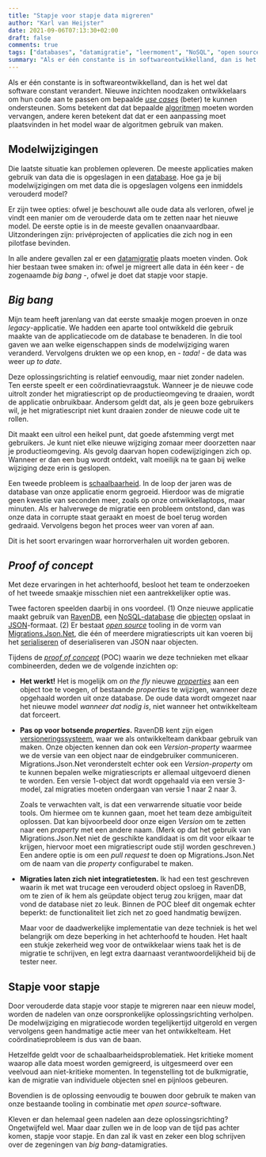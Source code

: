 ```yaml
---
title: "Stapje voor stapje data migreren"
author: "Karl van Heijster"
date: 2021-09-06T07:13:30+02:00
draft: false
comments: true
tags: ["databases", "datamigratie", "leermoment", "NoSQL", "open source", "procesverbetering", "proof of concept", "software ontwikkelen", "testen"]
summary: "Als er één constante is in softwareontwikkelland, dan is het wel dat software constant verandert. Nieuwe inzichten noodzaken ontwikkelaars om hun code aan te passen om bepaalde *use cases* (beter) te kunnen ondersteunen. Soms betekent dat dat er een aanpassing moet plaatsvinden in je model. Hoe ga daarbij om met data die nog is opgeslagen volgens het verouderd model?"
---
```


Als er één constante is in softwareontwikkelland, dan is het wel dat software constant verandert. Nieuwe inzichten noodzaken ontwikkelaars om hun code aan te passen om bepaalde [*use cases*](https://nl.wikipedia.org/wiki/Usecase) (beter) te kunnen ondersteunen. Soms betekent dat dat bepaalde [algoritmen](https://nl.wikipedia.org/wiki/Algoritme) moeten worden vervangen, andere keren betekent dat dat er een aanpassing moet plaatsvinden in het model waar de algoritmen gebruik van maken.


## Modelwijzigingen


Die laatste situatie kan problemen opleveren. De meeste applicaties maken gebruik van data die is opgeslagen in een [database](https://nl.wikipedia.org/wiki/Database). Hoe ga je bij modelwijzigingen om met data die is opgeslagen volgens een inmiddels verouderd model?


Er zijn twee opties: ofwel je beschouwt alle oude data als verloren, ofwel je vindt een manier om de verouderde data om te zetten naar het nieuwe model. De eerste optie is in de meeste gevallen onaanvaardbaar. Uitzonderingen zijn: privéprojecten of applicaties die zich nog in een pilotfase bevinden.


In alle andere gevallen zal er een [datamigratie](https://en.wikipedia.org/wiki/Data_migration) plaats moeten vinden. Ook hier bestaan twee smaken in: ofwel je migreert alle data in één keer - de zogenaamde *big bang* -, ofwel je doet dat stapje voor stapje.


## *Big bang*


Mijn team heeft jarenlang van dat eerste smaakje mogen proeven in onze *legacy*-applicatie. We hadden een aparte tool ontwikkeld die gebruik maakte van de applicatiecode om de database te benaderen. In die tool gaven we aan welke eigenschappen sinds de modelwijziging waren veranderd. Vervolgens drukten we op een knop, en - *tada!* - de data was weer *up to date*.


Deze oplossingsrichting is relatief eenvoudig, maar niet zonder nadelen. Ten eerste speelt er een coördinatievraagstuk. Wanneer je de nieuwe code uitrolt zonder het migratiescript op de productieomgeving te draaien, wordt de applicatie onbruikbaar. Andersom geldt dat, als je geen boze gebruikers wil, je het migratiescript niet kunt draaien zonder de nieuwe code uit te rollen.


Dit maakt een uitrol een heikel punt, dat goede afstemming vergt met gebruikers. Je kunt niet elke nieuwe wijziging zomaar meer doorzetten naar je productieomgeving. Als gevolg daarvan hopen codewijzigingen zich op. Wanneer er dan een bug wordt ontdekt, valt moeilijk na te gaan bij welke wijziging deze erin is geslopen.


Een tweede probleem is [schaalbaarheid](https://en.wikipedia.org/wiki/Scalability). In de loop der jaren was de database van onze applicatie enorm gegroeid. Hierdoor was de migratie geen kwestie van seconden meer, zoals op onze ontwikkellaptops, maar minuten. Als er halverwege de migratie een probleem ontstond, dan was onze data in corrupte staat geraakt en moest de boel terug worden gedraaid. Vervolgens begon het proces weer van voren af aan.


Dit is het soort ervaringen waar horrorverhalen uit worden geboren.


## *Proof of concept*


Met deze ervaringen in het achterhoofd, besloot het team te onderzoeken of het tweede smaakje misschien niet een aantrekkelijker optie was. 


Twee factoren speelden daarbij in ons voordeel. (1) Onze nieuwe applicatie maakt gebruik van [RavenDB](https://ravendb.net/), een [NoSQL-database](https://nl.wikipedia.org/wiki/NoSQL) die [objecten](https://en.wikipedia.org/wiki/Object_(computer_science)) opslaat in [JSON](https://nl.wikipedia.org/wiki/JSON)-formaat. (2) Er bestaat [*open source*](https://nl.wikipedia.org/wiki/Open_source) tooling in de vorm van [Migrations.Json.Net](https://github.com/Weingartner/Migrations.Json.Net), die één of meerdere migratiescripts uit kan voeren bij het [serialiseren](https://docs.microsoft.com/en-us/dotnet/csharp/programming-guide/concepts/serialization) of deserialiseren van JSON naar objecten.


Tijdens de [*proof of concept*](https://en.wikipedia.org/wiki/Proof_of_concept) (POC) waarin we deze technieken met elkaar combineerden, deden we de volgende inzichten op:


- **Het werkt!** Het is mogelijk om *on the fly* nieuwe [*properties*](https://docs.microsoft.com/en-us/dotnet/csharp/programming-guide/classes-and-structs/properties) aan een object toe te voegen, of bestaande *properties* te wijzigen, wanneer deze opgehaald worden uit onze database. De oude data wordt omgezet naar het nieuwe model *wanneer dat nodig is*, niet wanneer het ontwikkelteam dat forceert.

- **Pas op voor botsende *properties*.** RavenDB kent zijn eigen [versioneringssysteem](https://ravendb.net/docs/article-page/5.2/csharp/server/extensions/revisions), waar we als ontwikkelteam dankbaar gebruik van maken. Onze objecten kennen dan ook een *Version*-*property* waarmee we de versie van een object naar de eindgebruiker communiceren. Migrations.Json.Net veronderstelt echter ook een *Version*-*property* om te kunnen bepalen welke migratiescripts er allemaal uitgevoerd dienen te worden. Een versie 1-object dat wordt opgehaald via een versie 3-model, zal migraties moeten ondergaan van versie 1 naar 2 naar 3. 

  Zoals te verwachten valt, is dat een verwarrende situatie voor beide tools. Om hiermee om te kunnen gaan, moet het team deze ambiguïteit oplossen. Dat kan bijvoorbeeld door onze eigen *Version* om te zetten naar een *property* met een andere naam. (Merk op dat het gebruik van Migrations.Json.Net niet de geschikte kandidaat is om dit voor elkaar te krijgen, hiervoor moet een migratiescript oude stijl worden geschreven.) Een andere optie is om een *pull request* te doen op Migrations.Json.Net om de naam van die *property* configurabel te maken. 

- **Migraties laten zich niet integratietesten.** Ik had een test geschreven waarin ik met wat trucage een verouderd object opsloeg in RavenDB, om te zien of ik hem als geüpdate object terug zou krijgen, maar dat vond de database niet zo leuk. Binnen de POC bleef dit ongemak echter beperkt: de functionaliteit liet zich net zo goed handmatig bewijzen. 
  
  Maar voor de daadwerkelijke implementatie van deze techniek is het wel belangrijk om deze beperking in het achterhoofd te houden. Het haalt een stukje zekerheid weg voor de ontwikkelaar wiens taak het is de migratie te schrijven, en legt extra daarnaast verantwoordelijkheid bij de tester neer.


## Stapje voor stapje


Door verouderde data stapje voor stapje te migreren naar een nieuw model, worden de nadelen van onze oorspronkelijke oplossingsrichting verholpen. De modelwijziging en migratiecode worden tegelijkertijd uitgerold en vergen vervolgens geen handmatige actie meer van het ontwikkelteam. Het coördinatieprobleem is dus van de baan. 


Hetzelfde geldt voor de schaalbaarheidsproblematiek. Het kritieke moment waarop alle data moest worden gemigreerd, is uitgesmeerd over een veelvoud aan niet-kritieke momenten. In tegenstelling tot de bulkmigratie, kan de migratie van individuele objecten snel en pijnloos gebeuren.


Bovendien is de oplossing eenvoudig te bouwen door gebruik te maken van onze bestaande tooling in combinatie met *open source*-software.


Kleven er dan helemaal geen nadelen aan deze oplossingsrichting? Ongetwijfeld wel. Maar daar zullen we in de loop van de tijd pas achter komen, stapje voor stapje. En dan zal ik vast en zeker een blog schrijven over de zegeningen van *big bang*-datamigraties.
